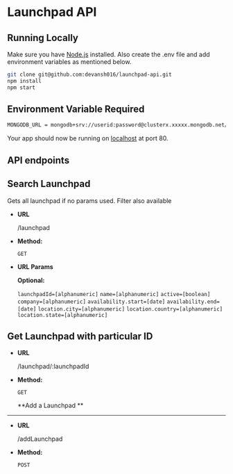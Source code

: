 # Launchpad  API
## Running Locally

Make sure you have [Node.js](http://nodejs.org/) installed.
Also create the .env file and add environment variables as mentioned below.

```sh
git clone git@github.com:devansh016/launchpad-api.git
npm install
npm start
```

## Environment Variable Required

```sh
MONGODB_URL = mongodb+srv://userid:password@clusterx.xxxxx.mongodb.net/launchpad?retryWrites=true
```

Your app should now be running on [localhost](http://localhost/) at port 80.

## API endpoints

**Search Launchpad**
----
Gets all launchpad if no params used. Filter also available

* **URL**

  /launchpad

* **Method:**
 
  `GET`
  
*  **URL Params**

   **Optional:**
 
   `launchpadId=[alphanumeric]`
    `name=[alphanumeric]`
   `active=[boolean]`
   `company=[alphanumeric]`
   `availability.start=[date]`
   `availability.end=[date]`
   `location.city=[alphanumeric]`
   `location.country=[alphanumeric]`
   `location.state=[alphanumeric]`
   
  **Get Launchpad with particular ID**
----

* **URL**

  /launchpad/:launchpadId

* **Method:**
 
  `GET`
  
   **Add a Launchpad **
----

* **URL**

  /addLaunchpad

* **Method:**
 
  `POST`
   
